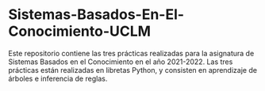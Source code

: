 # Sistemas-Basados-En-El-Conocimiento-UCLM
Este repositorio contiene las tres prácticas realizadas para la asignatura de Sistemas Basados en el Conocimiento en el año 2021-2022. Las tres prácticas están realizadas en libretas Python, y consisten en aprendizaje de árboles e inferencia de reglas.
